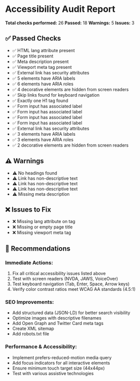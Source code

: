 # Accessibility Audit Report

**Total checks performed:** 26
**Passed:** 18
**Warnings:** 5
**Issues:** 3

## ✅ Passed Checks

- ✅ HTML lang attribute present
- ✅ Page title present
- ✅ Meta description present
- ✅ Viewport meta tag present
- ✅ External link has security attributes
- ✅ 5 elements have ARIA labels
- ✅ 6 elements have ARIA roles
- ✅ 4 decorative elements are hidden from screen readers
- ✅ Skip links found for keyboard navigation
- ✅ Exactly one H1 tag found
- ✅ Form input has associated label
- ✅ Form input has associated label
- ✅ Form input has associated label
- ✅ Form input has associated label
- ✅ External link has security attributes
- ✅ 3 elements have ARIA labels
- ✅ 3 elements have ARIA roles
- ✅ 2 decorative elements are hidden from screen readers

## ⚠️ Warnings

- ⚠️ No headings found
- ⚠️ Link has non-descriptive text
- ⚠️ Link has non-descriptive text
- ⚠️ Link has non-descriptive text
- ⚠️ Missing meta description

## ❌ Issues to Fix

- ❌ Missing lang attribute on <html> tag
- ❌ Missing or empty page title
- ❌ Missing viewport meta tag

## 🔧 Recommendations

### Immediate Actions:
1. Fix all critical accessibility issues listed above
2. Test with screen readers (NVDA, JAWS, VoiceOver)
3. Test keyboard navigation (Tab, Enter, Space, Arrow keys)
4. Verify color contrast ratios meet WCAG AA standards (4.5:1)

### SEO Improvements:
- Add structured data (JSON-LD) for better search visibility
- Optimize images with descriptive filenames
- Add Open Graph and Twitter Card meta tags
- Create XML sitemap
- Add robots.txt file

### Performance & Accessibility:
- Implement prefers-reduced-motion media query
- Add focus indicators for all interactive elements
- Ensure minimum touch target size (44x44px)
- Test with various assistive technologies
